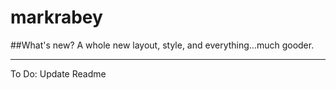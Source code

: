 markrabey
=========

##What's new?
A whole new layout, style, and everything...much gooder.
___
To Do:
Update Readme

